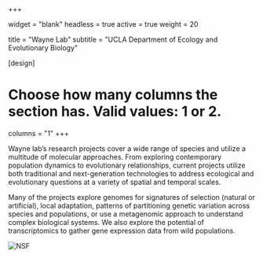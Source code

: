 +++

widget = "blank"
headless = true
active = true
weight = 20

title = "Wayne Lab"
subtitle = "UCLA Department of Ecology and Evolutionary Biology"

[design]
  # Choose how many columns the section has. Valid values: 1 or 2.
  columns = "1"
+++

Wayne lab’s research projects cover a wide range of species and utilize a multitude of molecular approaches. From exploring contemporary population dynamics to evolutionary relationships, current projects utilize both traditional and next-generation technologies to address ecological and evolutionary questions at a variety of spatial and temporal scales.

Many of the projects explore genomes for signatures of selection (natural or artificial), local adaptation, patterns of partitioning genetic variation across species and populations, or use a metagenomic approach to understand complex biological systems. We also explore the potential of transcriptomics to gather gene expression data from wild populations.

![NSF](/img/awards/NSF.png)

